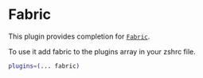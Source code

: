 # Fabric

This plugin provides completion for [`Fabric`](https://www.fabfile.org/).

To use it add fabric to the plugins array in your zshrc file.

```zsh
plugins=(... fabric)
```
